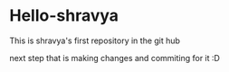 # Hello-shravya
This is shravya's first repository in the git hub


next step that is making changes and commiting for it
 :D
 

